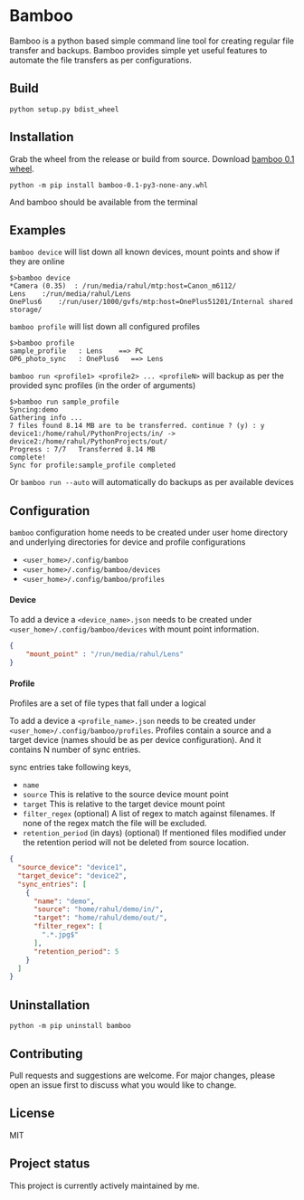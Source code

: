 # Bamboo

Bamboo is a python based simple command line tool for creating regular file transfer and backups. Bamboo provides simple yet useful features to automate the file transfers as per configurations.

## Build

```commandline
python setup.py bdist_wheel
```

## Installation
Grab the wheel from the release or build from source. Download [bamboo 0.1 wheel](dist/bamboo-0.1-py3-none-any.whl).
```commandline
python -m pip install bamboo-0.1-py3-none-any.whl
```
And bamboo should be available from the terminal


## Examples
``bamboo device`` will list down all known devices, mount points and show if they are online

```
$>bamboo device
*Camera (0.35)	: /run/media/rahul/mtp:host=Canon_m6112/
Lens	:/run/media/rahul/Lens
OnePlus6    :/run/user/1000/gvfs/mtp:host=OnePlus51201/Internal shared storage/
```

``bamboo profile`` will list down all configured profiles

```
$>bamboo profile
sample_profile   : Lens    ==> PC   
OP6_photo_sync   : OnePlus6   ==> Lens
```

``bamboo run <profile1> <profile2> ... <profileN>`` will backup as per the provided sync profiles (in the order of arguments)
```text
$>bamboo run sample_profile
Syncing:demo
Gathering info ...
7 files found 8.14 MB are to be transferred. continue ? (y) : y
device1:/home/rahul/PythonProjects/in/ -> device2:/home/rahul/PythonProjects/out/ 
Progress : 7/7 	 Transferred 8.14 MB         
complete!
Sync for profile:sample_profile completed
```

Or ``bamboo run --auto`` will automatically do backups as per available devices

## Configuration

`bamboo` configuration home needs to be created under user home directory and underlying directories for device and profile configurations
- `<user_home>/.config/bamboo`
- `<user_home>/.config/bamboo/devices`
- `<user_home>/.config/bamboo/profiles`

#### Device
To add a device a `<device_name>.json` needs to be created under `<user_home>/.config/bamboo/devices` with mount point information.

```json
{
    "mount_point" : "/run/media/rahul/Lens"
}
```
#### Profile

Profiles are a set of file types that fall under a logical  

To add a device a `<profile_name>.json` needs to be created under `<user_home>/.config/bamboo/profiles`.
Profiles contain a source and a target device (names should be as per device configuration). And it contains N number of sync entries.

sync entries take following keys,
- `name` 
- `source`
This is relative to the source device mount point
- `target`
This is relative to the target device mount point
- `filter_regex` (optional)
A list of regex to match against filenames. If none of the regex match the file will be excluded.
- `retention_period` (in days) (optional)
If mentioned files modified under the retention period will not be deleted from source location. 

```json
{
  "source_device": "device1",
  "target_device": "device2",
  "sync_entries": [
    {
      "name": "demo",
      "source": "home/rahul/demo/in/",
      "target": "home/rahul/demo/out/",
      "filter_regex": [
        ".*.jpg$"
      ],
      "retention_period": 5
    }
  ]
}
```

## Uninstallation
```commandline
python -m pip uninstall bamboo
```


## Contributing
Pull requests and suggestions are welcome. For major changes, please open an issue first to discuss what you would like to change.


## License
MIT

## Project status
This project is currently actively maintained by me. 
